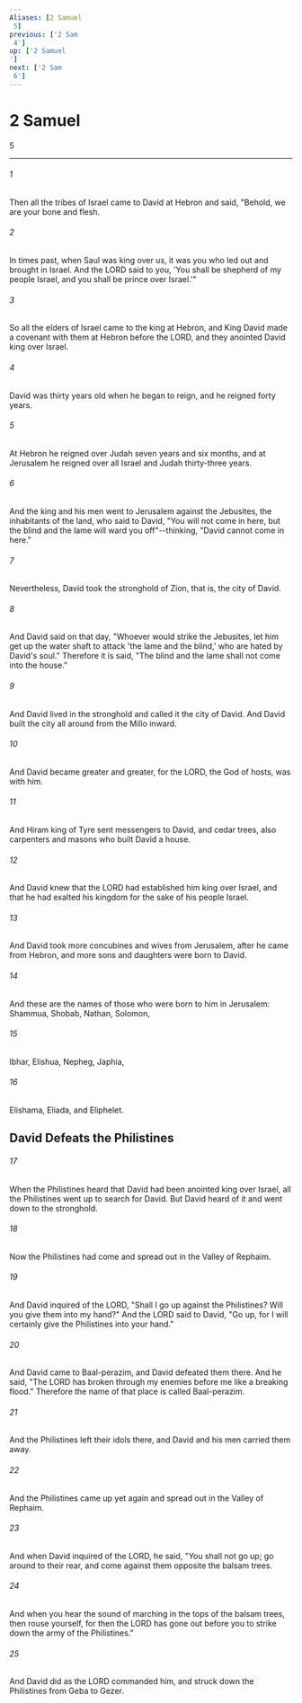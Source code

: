 ```yaml
---
Aliases: [2 Samuel 5]
previous: ['2 Sam 4']
up: ['2 Samuel']
next: ['2 Sam 6']
---
```

# 2 Samuel 5

***
 

###### 1 
Then all the tribes of Israel came to David at Hebron and said, "Behold, we are your bone and flesh.  

###### 2 
In times past, when Saul was king over us, it was you who led out and brought in Israel. And the LORD said to you, 'You shall be shepherd of my people Israel, and you shall be prince over Israel.'"  

###### 3 
So all the elders of Israel came to the king at Hebron, and King David made a covenant with them at Hebron before the LORD, and they anointed David king over Israel.  

###### 4 
David was thirty years old when he began to reign, and he reigned forty years.  

###### 5 
At Hebron he reigned over Judah seven years and six months, and at Jerusalem he reigned over all Israel and Judah thirty-three years.  

###### 6 
And the king and his men went to Jerusalem against the Jebusites, the inhabitants of the land, who said to David, "You will not come in here, but the blind and the lame will ward you off"--thinking, "David cannot come in here."  

###### 7 
Nevertheless, David took the stronghold of Zion, that is, the city of David.  

###### 8 
And David said on that day, "Whoever would strike the Jebusites, let him get up the water shaft to attack 'the lame and the blind,' who are hated by David's soul." Therefore it is said, "The blind and the lame shall not come into the house."  

###### 9 
And David lived in the stronghold and called it the city of David. And David built the city all around from the Millo inward.  

###### 10 
And David became greater and greater, for the LORD, the God of hosts, was with him.  

###### 11 
And Hiram king of Tyre sent messengers to David, and cedar trees, also carpenters and masons who built David a house.  

###### 12 
And David knew that the LORD had established him king over Israel, and that he had exalted his kingdom for the sake of his people Israel.  

###### 13 
And David took more concubines and wives from Jerusalem, after he came from Hebron, and more sons and daughters were born to David.  

###### 14 
And these are the names of those who were born to him in Jerusalem: Shammua, Shobab, Nathan, Solomon,  

###### 15 
Ibhar, Elishua, Nepheg, Japhia,  

###### 16 
Elishama, Eliada, and Eliphelet.  ## David Defeats the Philistines  

###### 17 
When the Philistines heard that David had been anointed king over Israel, all the Philistines went up to search for David. But David heard of it and went down to the stronghold.  

###### 18 
Now the Philistines had come and spread out in the Valley of Rephaim.  

###### 19 
And David inquired of the LORD, "Shall I go up against the Philistines? Will you give them into my hand?" And the LORD said to David, "Go up, for I will certainly give the Philistines into your hand."  

###### 20 
And David came to Baal-perazim, and David defeated them there. And he said, "The LORD has broken through my enemies before me like a breaking flood." Therefore the name of that place is called Baal-perazim.  

###### 21 
And the Philistines left their idols there, and David and his men carried them away.  

###### 22 
And the Philistines came up yet again and spread out in the Valley of Rephaim.  

###### 23 
And when David inquired of the LORD, he said, "You shall not go up; go around to their rear, and come against them opposite the balsam trees.  

###### 24 
And when you hear the sound of marching in the tops of the balsam trees, then rouse yourself, for then the LORD has gone out before you to strike down the army of the Philistines."  

###### 25 
And David did as the LORD commanded him, and struck down the Philistines from Geba to Gezer.
